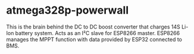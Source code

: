 # atmega328p-powerwall

This is the brain behind the DC to DC boost converter that charges 14S Li-Ion battery system. Acts as an I²C slave for ESP8266 master. ESP8266 manages the MPPT function with data provided by ESP32 connected to BMS.